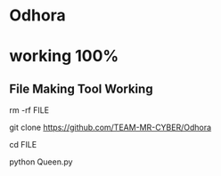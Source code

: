 # Odhora

working 100%
===========
File Making Tool
Working
---------------
rm -rf FILE

git clone  https://github.com/TEAM-MR-CYBER/Odhora

cd FILE 

python Queen.py
